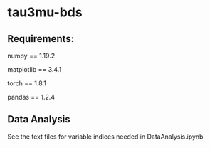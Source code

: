 # tau3mu-bds

## Requirements:

numpy == 1.19.2

matplotlib == 3.4.1

torch == 1.8.1

pandas == 1.2.4

## Data Analysis

See the text files for variable indices needed in DataAnalysis.ipynb
